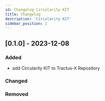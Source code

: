 ```yaml
---
id: Changelog Circularity KIT
title: Changelog
description: 'Circularity KIT'
sidebar_position: 1
---
```


## [0.1.0] - 2023-12-08

### Added

- add Circularity KIT to Tractus-X Repository

### Changed

### Removed